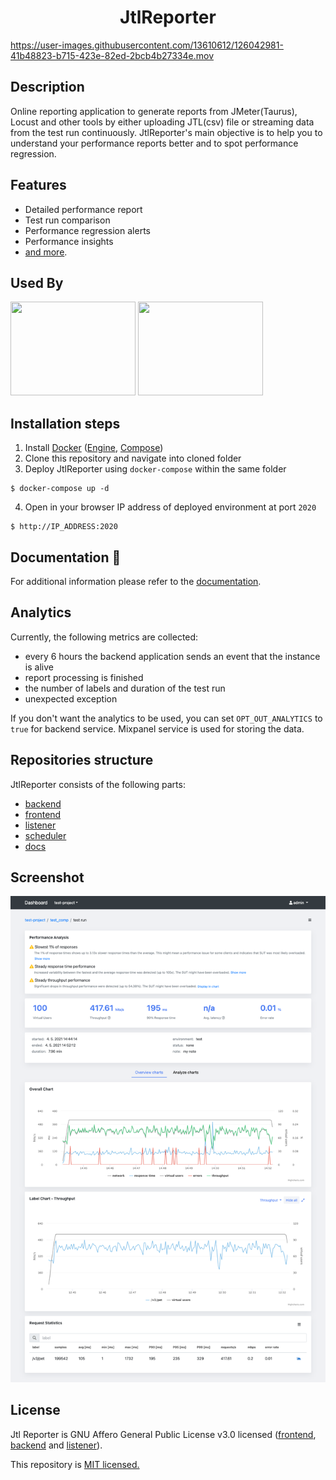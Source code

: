 
<h1 align="center">JtlReporter</h1>

https://user-images.githubusercontent.com/13610612/126042981-41b48823-b715-423e-82ed-2bcb4b27334e.mov

## Description
Online reporting application to generate reports from JMeter(Taurus), Locust and other tools by either uploading JTL(csv) file or streaming data from the test run continuously. JtlReporter's main objective is to help you to understand your performance reports better and to spot performance regression.

## Features
* Detailed performance report
* Test run comparison
* Performance regression alerts
* Performance insights
* [and more](https://jtlreporter.site/docs/introduction/features).

## Used By
<img src="/assets/Logo-RedHat-A-Color-RGB.svg"  width="200" height="150">
<img src="https://github.com/ludeknovy/jtl-reporter/assets/13610612/189af2f0-fac1-47bf-b21d-ff424602a8a3", width="200", height ="150">



## Installation steps
1. Install [Docker](https://docs.docker.com/engine/installation/) ([Engine](https://docs.docker.com/engine/installation/), [Compose](https://docs.docker.com/compose/install/))
2. Clone this repository and navigate into cloned folder
3. Deploy JtlReporter using `docker-compose` within the same folder

  ```Shell
  $ docker-compose up -d
  ```

4. Open in your browser IP address of deployed environment at port `2020`

  ```
  $ http://IP_ADDRESS:2020
  ```
  
## Documentation 📖
For additional information please refer to the [documentation](https://jtlreporter.site/docs/).

## Analytics 
Currently, the following metrics are collected:
 * every 6 hours the backend application sends an event that the instance is alive
 * report processing is finished
 * the number of labels and duration of the test run
 * unexpected exception
 
 If you don't want the analytics to be used, you can set `OPT_OUT_ANALYTICS` to `true` for backend service.
Mixpanel service is used for storing the data.


## Repositories structure
 JtlReporter consists of the following parts:
  * [backend](https://github.com/ludeknovy/jtl-reporter-be)
  * [frontend](https://github.com/ludeknovy/jtl-reporter-fe)
  * [listener](https://github.com/ludeknovy/jtl-reporter-listener-service)
  * [scheduler](https://github.com/ludeknovy/jtl-reporter-scheduler)
  * [docs](https://github.com/ludeknovy/jtl-reporter-docs)


## Screenshot
![Item detail](/assets/item_detail.png)

## License
Jtl Reporter is GNU Affero General Public License v3.0 licensed ([frontend](https://github.com/ludeknovy/jtl-reporter-fe/blob/master/LICENSE), [backend](https://github.com/ludeknovy/jtl-reporter-be/blob/master/LICENSE) and [listener](https://github.com/ludeknovy/jtl-reporter-listener-service/blob/main/LICENSE)). 

This repository is [MIT licensed.](LICENSE)
